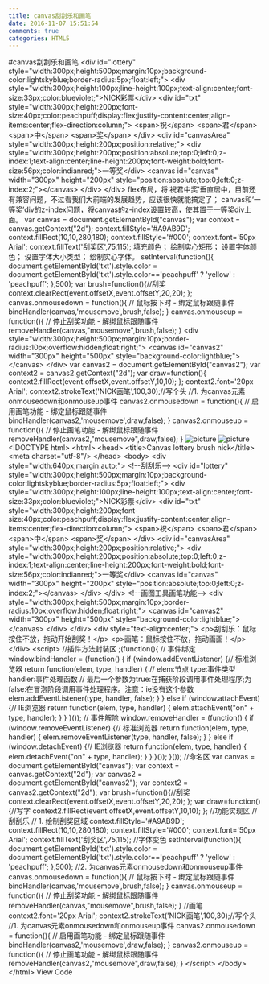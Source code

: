 ```yaml
---
title: canvas刮刮乐和画笔
date: 2016-11-07 15:51:54
comments: true
categories: HTML5
---
```


#canvas刮刮乐和画笔
 &lt;div id="lottery" style="width:300px;height:500px;margin:10px;background-color:lightskyblue;border-radius:5px;float:left;"&gt;          &lt;div style="width:300px;height:100px;line-height:100px;text-align:center;font-size:33px;color:blueviolet;"&gt;NICK彩票&lt;/div&gt;          &lt;div id="txt" style="width:300px;height:200px;font-size:40px;color:peachpuff;display:flex;justify-content:center;align-items:center;flex-direction:column;"&gt;              &lt;span&gt;祝&lt;/span&gt;              &lt;span&gt;君&lt;/span&gt;              &lt;span&gt;中&lt;/span&gt;              &lt;span&gt;奖&lt;/span&gt;          &lt;/div&gt;          &lt;div id="canvasArea" style="width:300px;height:200px;position:relative;"&gt;              &lt;div style="width:300px;height:200px;position:absolute;top:0;left:0;z-index:1;text-align:center;line-height:200px;font-weight:bold;font-size:56px;color:indianred;"&gt;一等奖&lt;/div&gt;              &lt;canvas id="canvas" width="300px" height="200px" style="position:absolute;top:0;left:0;z-index:2;"&gt;&lt;/canvas&gt;          &lt;/div&gt;      &lt;/div&gt;  flex布局，将&lsquo;祝君中奖&rsquo;垂直居中，目前还有兼容问题，不过看我们大前端的发展趋势，应该很快就能搞定了； canvas和&lsquo;一等奖&rsquo;div的z-index问题，将canvas的z-index设置较高，使其置于一等奖div上面。  var canvas = document.getElementById("canvas"); var context = canvas.getContext("2d");          context.fillStyle='#A9AB9D';         context.fillRect(10,10,280,180);         context.fillStyle='#000';         context.font='50px Arial';         context.fillText('刮奖区',75,115);  填充颜色； 绘制实心矩形； 设置字体颜色； 设置字体大小类型； 绘制实心字体。          setInterval(function(){             document.getElementById('txt').style.color = document.getElementById('txt').style.color=='peachpuff' ? 'yellow' : 'peachpuff';         },500);          var brush=function(){//刮奖             context.clearRect(event.offsetX,event.offsetY,20,20);         };          canvas.onmousedown = function(){             // 鼠标按下时 - 绑定鼠标跟随事件             bindHandler(canvas,'mousemove',brush,false);         }         canvas.onmouseup = function(){             // 停止刮奖功能 - 解绑鼠标跟随事件             removeHandler(canvas,"mousemove",brush,false);         }       &lt;div style="width:300px;height:500px;margin:10px;border-radius:10px;overflow:hidden;float:right;"&gt;          &lt;canvas id="canvas2" width="300px" height="500px" style="background-color:lightblue;"&gt;&lt;/canvas&gt;      &lt;/div&gt;          var canvas2 = document.getElementById("canvas2");         var context2 = canvas2.getContext("2d");          var draw=function(){             context2.fillRect(event.offsetX,event.offsetY,10,10);         };          context2.font='20px Arial';         context2.strokeText('NICK画笔',100,30);//写个头         //1. 为canvas元素onmousedown和onmouseup事件         canvas2.onmousedown = function(){             // 启用画笔功能 - 绑定鼠标跟随事件             bindHandler(canvas2,'mousemove',draw,false);         }         canvas2.onmouseup = function(){             // 停止画笔功能 - 解绑鼠标跟随事件             removeHandler(canvas2,"mousemove",draw,false);         } ![picture](http://images.cnblogs.com/OutliningIndicators/ContractedBlock.gif)
![picture](http://images.cnblogs.com/OutliningIndicators/ExpandedBlockStart.gif)
  &lt;!DOCTYPE html&gt; &lt;html&gt;  &lt;head&gt;   &lt;title&gt;Canvas lottery brush nick&lt;/title&gt;   &lt;meta charset="utf-8"/&gt;  &lt;/head&gt;  &lt;body&gt;  &lt;div style="width:640px;margin:auto;"&gt;      &lt;!--刮刮乐--&gt;      &lt;div id="lottery" style="width:300px;height:500px;margin:10px;background-color:lightskyblue;border-radius:5px;float:left;"&gt;          &lt;div style="width:300px;height:100px;line-height:100px;text-align:center;font-size:33px;color:blueviolet;"&gt;NICK彩票&lt;/div&gt;          &lt;div id="txt" style="width:300px;height:200px;font-size:40px;color:peachpuff;display:flex;justify-content:center;align-items:center;flex-direction:column;"&gt;              &lt;span&gt;祝&lt;/span&gt;              &lt;span&gt;君&lt;/span&gt;              &lt;span&gt;中&lt;/span&gt;              &lt;span&gt;奖&lt;/span&gt;          &lt;/div&gt;          &lt;div id="canvasArea" style="width:300px;height:200px;position:relative;"&gt;              &lt;div style="width:300px;height:200px;position:absolute;top:0;left:0;z-index:1;text-align:center;line-height:200px;font-weight:bold;font-size:56px;color:indianred;"&gt;一等奖&lt;/div&gt;              &lt;canvas id="canvas" width="300px" height="200px" style="position:absolute;top:0;left:0;z-index:2;"&gt;&lt;/canvas&gt;          &lt;/div&gt;      &lt;/div&gt;      &lt;!--画图工具画笔功能--&gt;      &lt;div style="width:300px;height:500px;margin:10px;border-radius:10px;overflow:hidden;float:right;"&gt;          &lt;canvas id="canvas2" width="300px" height="500px" style="background-color:lightblue;"&gt;&lt;/canvas&gt;      &lt;/div&gt;  &lt;/div&gt;  &lt;div style="text-align:center;"&gt;      &lt;p&gt;刮刮乐：鼠标按住不放，拖动开始刮奖！&lt;/p&gt;      &lt;p&gt;画笔：鼠标按住不放，拖动画画！&lt;/p&gt;  &lt;/div&gt;     &lt;script&gt;         //插件方法封装区          ;(function(){             // 事件绑定             window.bindHandler = (function() {                 if (window.addEventListener) {// 标准浏览器                     return function(elem, type, handler) {                         // elem:节点    type:事件类型   handler:事件处理函数                         // 最后一个参数为true:在捕获阶段调用事件处理程序;为false:在冒泡阶段调用事件处理程序。注意：ie没有这个参数                         elem.addEventListener(type, handler, false);                     }                 } else if (window.attachEvent) {// IE浏览器                     return function(elem, type, handler) {                         elem.attachEvent("on" + type, handler);                     }                 }             }());             // 事件解除             window.removeHandler = (function() {                 if (window.removeEventListener) {// 标准浏览器                     return function(elem, type, handler) {                         elem.removeEventListener(type, handler, false);                     }                 } else if (window.detachEvent) {// IE浏览器                     return function(elem, type, handler) {                         elem.detachEvent("on" + type, handler);                     }                 }             }());         }());         //命名区         var canvas = document.getElementById("canvas");         var context = canvas.getContext("2d");         var canvas2 = document.getElementById("canvas2");         var context2 = canvas2.getContext("2d");         var brush=function(){//刮奖             context.clearRect(event.offsetX,event.offsetY,20,20);         };         var draw=function(){//写字             context2.fillRect(event.offsetX,event.offsetY,10,10);         };         //功能实现区         //刮刮乐         // 1. 绘制刮奖区域         context.fillStyle='#A9AB9D';         context.fillRect(10,10,280,180);         context.fillStyle='#000';         context.font='50px Arial';         context.fillText('刮奖区',75,115);         //字体变色         setInterval(function(){             document.getElementById('txt').style.color = document.getElementById('txt').style.color=='peachpuff' ? 'yellow' : 'peachpuff';         },500);         //2. 为canvas元素onmousedown和onmouseup事件         canvas.onmousedown = function(){             // 鼠标按下时 - 绑定鼠标跟随事件             bindHandler(canvas,'mousemove',brush,false);         }         canvas.onmouseup = function(){             // 停止刮奖功能 - 解绑鼠标跟随事件             removeHandler(canvas,"mousemove",brush,false);         }         //画笔         context2.font='20px Arial';         context2.strokeText('NICK画笔',100,30);//写个头         //1. 为canvas元素onmousedown和onmouseup事件         canvas2.onmousedown = function(){             // 启用画笔功能 - 绑定鼠标跟随事件             bindHandler(canvas2,'mousemove',draw,false);         }         canvas2.onmouseup = function(){             // 停止画笔功能 - 解绑鼠标跟随事件             removeHandler(canvas2,"mousemove",draw,false);         }     &lt;/script&gt;  &lt;/body&gt; &lt;/html&gt;  View Code&nbsp;
